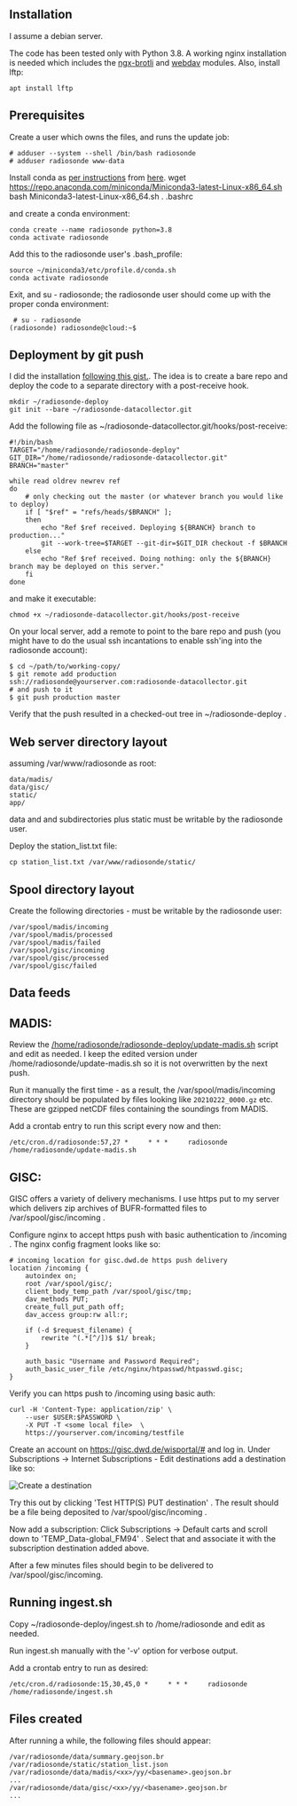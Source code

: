 


## Installation
I assume a debian server.

The code has been tested only with Python 3.8. A working nginx installation is needed which includes the [ngx-brotli](https://github.com/google/ngx_brotli) and [webdav](http://nginx.org/en/docs/http/ngx_http_dav_module.html) modules.  Also, install lftp:

    apt install lftp

## Prerequisites
Create a user which owns the files, and runs the update job:

    # adduser --system --shell /bin/bash radiosonde
    # adduser radiosonde www-data

Install conda as [per instructions](https://docs.conda.io/projects/conda/en/latest/user-guide/install/linux.html) from [here](https://docs.conda.io/en/latest/miniconda.html#linux-installers).
wget https://repo.anaconda.com/miniconda/Miniconda3-latest-Linux-x86_64.sh
bash Miniconda3-latest-Linux-x86_64.sh
. .bashrc

and create a conda environment:

    conda create --name radiosonde python=3.8
    conda activate radiosonde

Add this to the radiosonde user's .bash_profile:

    source ~/miniconda3/etc/profile.d/conda.sh
    conda activate radiosonde

Exit, and su - radiosonde; the radiosonde user should come up with the proper conda environment:

     # su - radiosonde
    (radiosonde) radiosonde@cloud:~$

## Deployment by git push

I did the installation [following this gist.](https://gist.github.com/noelboss/3fe13927025b89757f8fb12e9066f2fa#file-post-receive). The idea is to create a bare repo and deploy the code to a separate directory with a post-receive hook.

```
mkdir ~/radiosonde-deploy
git init --bare ~/radiosonde-datacollector.git
```
Add the following file as ~/radiosonde-datacollector.git/hooks/post-receive:

    #!/bin/bash
    TARGET="/home/radiosonde/radiosonde-deploy"
    GIT_DIR="/home/radiosonde/radiosonde-datacollector.git"
    BRANCH="master"

    while read oldrev newrev ref
    do
    	# only checking out the master (or whatever branch you would like to deploy)
    	if [ "$ref" = "refs/heads/$BRANCH" ];
    	then
    		echo "Ref $ref received. Deploying ${BRANCH} branch to production..."
    		git --work-tree=$TARGET --git-dir=$GIT_DIR checkout -f $BRANCH
    	else
    		echo "Ref $ref received. Doing nothing: only the ${BRANCH} branch may be deployed on this server."
    	fi
    done

 and make it executable:
```
chmod +x ~/radiosonde-datacollector.git/hooks/post-receive
```
On your local server, add a remote to point to the bare repo and push (you might have to do the usual ssh incantations to enable ssh'ing into the radiosonde account):
```
$ cd ~/path/to/working-copy/
$ git remote add production ssh://radiosonde@yourserver.com:radiosonde-datacollector.git
# and push to it
$ git push production master
```
Verify that the push resulted in a checked-out tree in ~/radiosonde-deploy .

## Web server directory layout
assuming /var/www/radiosonde as root:

    data/madis/
    data/gisc/
    static/
    app/

data and and subdirectories plus static must be writable by the radiosonde user.

Deploy the station_list.txt file:

	cp station_list.txt /var/www/radiosonde/static/

## Spool directory layout
Create the following directories - must be writable by the radiosonde user:

    /var/spool/madis/incoming
    /var/spool/madis/processed
    /var/spool/madis/failed
    /var/spool/gisc/incoming
    /var/spool/gisc/processed
    /var/spool/gisc/failed

## Data feeds

## MADIS:

Review the [/home/radiosonde/radiosonde-deploy/update-madis.sh](https://github.com/mhaberler/radiosonde-datacollector/blob/master/update-madis.sh) script and edit as needed. I keep the edited version under /home/radiosonde/update-madis.sh so it is not overwritten by the next push.

Run it manually the first time - as a result, the  /var/spool/madis/incoming directory should be populated by files looking like `20210222_0000.gz` etc. These are gzipped netCDF files containing the soundings from MADIS.

Add a crontab entry to run this script every now and then:

    /etc/cron.d/radiosonde:57,27 *     * * *     radiosonde   /home/radiosonde/update-madis.sh

## GISC:

GISC offers a variety of delivery mechanisms. I use https put to my server which delivers zip archives of BUFR-formatted files to /var/spool/gisc/incoming .

Configure nginx to accept https push with basic authentication to /incoming . The nginx config fragment looks like so:

    # incoming location for gisc.dwd.de https push delivery
    location /incoming {
        autoindex on;
        root /var/spool/gisc/;
        client_body_temp_path /var/spool/gisc/tmp;
        dav_methods PUT;
        create_full_put_path off;
        dav_access group:rw all:r;

        if (-d $request_filename) {
            rewrite ^(.*[^/])$ $1/ break;
        }

        auth_basic "Username and Password Required";
        auth_basic_user_file /etc/nginx/htpasswd/htpasswd.gisc;
    }

Verify you can https push to /incoming using basic auth:

    curl -H 'Content-Type: application/zip' \
        --user $USER:$PASSWORD \
        -X PUT -T <some local file>  \
        https://yourserver.com/incoming/testfile

Create an account on https://gisc.dwd.de/wisportal/# and log in.
Under Subscriptions -> Internet Subscriptions - Edit destinations add a destination like so:

![Create a destination](https://static.mah.priv.at/public/gisc.jpg)

Try this out by clicking 'Test HTTP(S) PUT destination'  .  The result should be a file being deposited to  /var/spool/gisc/incoming .

Now add a subscription:  Click  Subscriptions -> Default carts and scroll down to 'TEMP_Data-global_FM94' . Select that and associate it with the subscription destination added above.

After a few minutes files should begin to be delivered to /var/spool/gisc/incoming.

## Running ingest.sh

Copy ~/radiosonde-deploy/ingest.sh to /home/radiosonde and edit as needed.

Run ingest.sh manually with the '-v' option for verbose output.

Add a crontab entry to run as desired:

    /etc/cron.d/radiosonde:15,30,45,0 *     * * *     radiosonde   /home/radiosonde/ingest.sh


## Files created

After running a while, the following files should appear:

    /var/radiosonde/data/summary.geojson.br
    /var/radiosonde/static/station_list.json
    /var/radiosonde/data/madis/<xx>/yy/<basename>.geojson.br
    ...
    /var/radiosonde/data/gisc/<xx>/yy/<basename>.geojson.br
    ...
